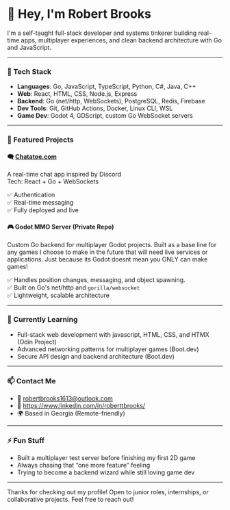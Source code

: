 # 👋 Hey, I'm Robert Brooks

I'm a self-taught full-stack developer and systems tinkerer building real-time apps, 
multiplayer experiences, and clean backend architecture with Go and JavaScript.

---

### 🧰 Tech Stack

- **Languages**: Go, JavaScript, TypeScript, Python, C#, Java, C++
- **Web**: React, HTML, CSS, Node.js, Express
- **Backend**: Go (net/http, WebSockets), PostgreSQL, Redis, Firebase
- **Dev Tools**: Git, GitHub Actions, Docker, Linux CLI, WSL
- **Game Dev**: Godot 4, GDScript, custom Go WebSocket servers

---

### 🚀 Featured Projects

#### 🗨️ [Chatatoe.com](https://chatatoe.com)
A real-time chat app inspired by Discord  
Tech: React + Go + WebSockets  

✅ Authentication  
✅ Real-time messaging  
✅ Fully deployed and live

#### 🎮 Godot MMO Server (Private Repo)
Custom Go backend for multiplayer Godot projects.
Built as a base line for any games I choose to make in the future that 
will need live services or applications. Just because its Godot doesnt mean you ONLY can make games!

✅ Handles position changes, messaging, and object spawning.  
✅ Built on Go's net/http and `gorilla/websocket`  
✅ Lightweight, scalable architecture

---

### 🌱 Currently Learning
- Full-stack web development with javascript, HTML, CSS, and HTMX (Odin Project)
- Advanced networking patterns for multiplayer games (Boot.dev)
- Secure API design and backend architecture (Boot.dev)

---

### 📫 Contact Me
- 📧 robertbrooks1613@outlook.com
- 💼 https://www.linkedin.com/in/roberttbrooks/
- 🌍 Based in Georgia (Remote-friendly)

---

### ⚡ Fun Stuff
- Built a multiplayer test server before finishing my first 2D game  
- Always chasing that “one more feature” feeling  
- Trying to become a backend wizard while still loving game dev

---

Thanks for checking out my profile! Open to junior roles, internships, or collaborative projects. Feel free to reach out!


<!--
**RobertTBrooks/roberttbrooks** is a ✨ _special_ ✨ repository because its `README.md` (this file) appears on your GitHub profile.

Here are some ideas to get you started:

- 🔭 I’m currently working on ...
- 🌱 I’m currently learning ...
- 👯 I’m looking to collaborate on ...
- 🤔 I’m looking for help with ...
- 💬 Ask me about ...
- 📫 How to reach me: ...
- 😄 Pronouns: ...
- ⚡ Fun fact: ...
-->
